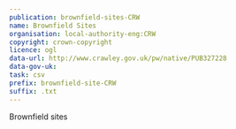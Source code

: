 ```yaml
---
publication: brownfield-sites-CRW
name: Brownfield Sites
organisation: local-authority-eng:CRW
copyright: crown-copyright
licence: ogl
data-url: http://www.crawley.gov.uk/pw/native/PUB327228
data-gov-uk: 
task: csv
prefix: brownfield-site-CRW
suffix: .txt
---
```


Brownfield sites

